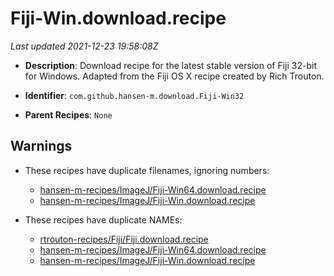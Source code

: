 # Fiji-Win.download.recipe

_Last updated 2021-12-23 19:58:08Z_

- **Description**: Download recipe for the latest stable version of Fiji 32-bit for Windows. Adapted from the Fiji OS X recipe created by Rich Trouton.

- **Identifier**: `com.github.hansen-m.download.Fiji-Win32`

- **Parent Recipes**: `None`

## Warnings

- These recipes have duplicate filenames, ignoring numbers:
    - [hansen-m-recipes/ImageJ/Fiji-Win64.download.recipe](/autopkg-dupe-tracker/hansen-m-recipes/ImageJ/Fiji-Win64.download.recipe)
    - [hansen-m-recipes/ImageJ/Fiji-Win.download.recipe](/autopkg-dupe-tracker/hansen-m-recipes/ImageJ/Fiji-Win.download.recipe)

- These recipes have duplicate NAMEs:
    - [rtrouton-recipes/Fiji/Fiji.download.recipe](/autopkg-dupe-tracker/rtrouton-recipes/Fiji/Fiji.download.recipe)
    - [hansen-m-recipes/ImageJ/Fiji-Win64.download.recipe](/autopkg-dupe-tracker/hansen-m-recipes/ImageJ/Fiji-Win64.download.recipe)
    - [hansen-m-recipes/ImageJ/Fiji-Win.download.recipe](/autopkg-dupe-tracker/hansen-m-recipes/ImageJ/Fiji-Win.download.recipe)
